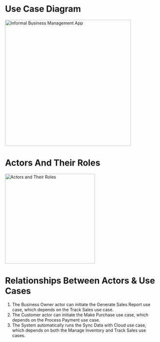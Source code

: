 # Use Case Diagram
<img width="415" alt="Informal Business Management App" src="https://github.com/user-attachments/assets/e3cdcd1e-89dd-45a4-b103-a56c6afc431f" />

# Actors And Their Roles
<img width="296" alt="Actors and Their Roles" src="https://github.com/user-attachments/assets/9a832d95-2343-44b3-8ecc-72accb06ebb5" />

# Relationships Between Actors & Use Cases
1. The Business Owner actor can initiate the Generate Sales Report use case, which depends on the Track Sales use case.
2. The Customer actor can initiate the Make Purchase use case, which depends on the Process Payment use case.
3. The System automatically runs the Sync Data with Cloud use case, which depends on both the Manage Inventory and Track Sales use cases.


